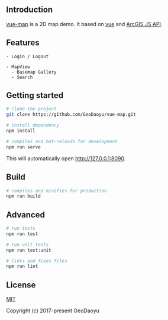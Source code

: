 ## Introduction

[vue-map](https://github.com/GeoDaoyu/vue-map) is a 2D map demo. It based on [vue](https://github.com/vuejs/vue) and [ArcGIS JS API](https://developers.arcgis.com/javascript/index.html).

## Features

```
- Login / Logout

- MapView
  - Basemap Gallery
  - Search

```

## Getting started

```bash
# clone the project
git clone https://github.com/GeoDaoyu/vue-map.git

# install dependency
npm install

# compiles and hot-reloads for development
npm run serve
```

This will automatically open http://127.0.0.1:8090.

## Build

```bash
# compiles and minifies for production
npm run build
```

## Advanced

```bash
# run tests
npm run test

# run unit tests
npm run test:unit

# lints and fixes files
npm run lint
```

## License

[MIT](https://github.com/GeoDaoyu/vue-map/blob/master/LICENSE)

Copyright (c) 2017-present GeoDaoyu